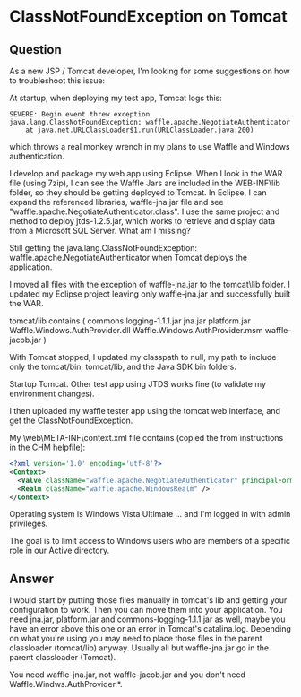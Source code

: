 # ClassNotFoundException on Tomcat

## Question

As a new JSP / Tomcat developer, I'm looking for some suggestions on how to troubleshoot this issue:

At startup, when deploying my test app, Tomcat logs this:

```
SEVERE: Begin event threw exception
java.lang.ClassNotFoundException: waffle.apache.NegotiateAuthenticator
    at java.net.URLClassLoader$1.run(URLClassLoader.java:200)
```

which throws a real monkey wrench in my plans to use Waffle and Windows authentication.

I develop and package my web app using Eclipse.  When I look in the WAR file (using 7zip), I can see the Waffle Jars are included in the WEB-INF\lib folder, so they should be getting deployed to Tomcat.  In Eclipse, I can expand the referenced libraries, waffle-jna.jar file and see "waffle.apache.NegotiateAuthenticator.class".    I use the same project and method to deploy jtds-1.2.5.jar, which works to retrieve and display data from a Microsoft SQL Server.   What am I missing?

Still getting the java.lang.ClassNotFoundException:  waffle.apache.NegotiateAuthenticator when Tomcat deploys the application.

I  moved all files with the exception of waffle-jna.jar to the tomcat\lib folder.  I updated my Eclipse project leaving only waffle-jna.jar and successfully built the WAR.

tomcat/lib contains ( commons.logging-1.1.1.jar   jna.jar  platform.jar  Waffle.Windows.AuthProvider.dll  Waffle.Windows.AuthProvider.msm  waffle-jacob.jar )

With Tomcat stopped,  I updated my classpath to null, my path to include only the tomcat/bin, tomcat/lib, and the Java SDK bin folders.

Startup Tomcat.  Other test app using JTDS works fine (to validate my environment changes).

I then uploaded my waffle tester app using the tomcat web interface, and get the ClassNotFoundException.

My \web\META-INF\context.xml file contains (copied the from instructions in the CHM helpfile):

```xml
<?xml version='1.0' encoding='utf-8'?>
<Context>
  <Valve className="waffle.apache.NegotiateAuthenticator" principalFormat="fqn" roleFormat="both" />
  <Realm className="waffle.apache.WindowsRealm" />
</Context>
```

Operating system is Windows Vista Ultimate ... and I'm logged in with admin privileges.   

The goal is to limit access to Windows users who are members of a specific role in our Active directory.

## Answer
I would start by putting those files manually in tomcat's lib and getting your configuration to work. Then you can move them into your application. You need jna.jar, platform.jar and commons-logging-1.1.1.jar as well, maybe you have an error above this one or an error in Tomcat's catalina.log. Depending on what you're using you may need to place those files in the parent classloader (tomcat/lib) anyway. Usually all but waffle-jna.jar go in the parent classloader (Tomcat).

You need waffle-jna.jar, not waffle-jacob.jar and you don't need Waffle.Windws.AuthProvider.*.
